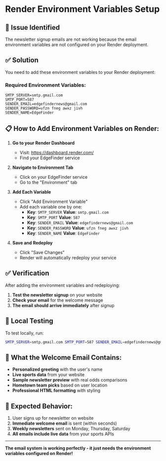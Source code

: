 # Render Environment Variables Setup

## 🚨 Issue Identified
The newsletter signup emails are not working because the email environment variables are not configured on your Render deployment.

## ✅ Solution
You need to add these environment variables to your Render deployment:

### Required Environment Variables:
```
SMTP_SERVER=smtp.gmail.com
SMTP_PORT=587
SENDER_EMAIL=edgefindernews@gmail.com
SENDER_PASSWORD=ufzn fneg awxz jivh
SENDER_NAME=EdgeFinder
```

## 📋 How to Add Environment Variables on Render:

1. **Go to your Render Dashboard**
   - Visit: https://dashboard.render.com/
   - Find your EdgeFinder service

2. **Navigate to Environment Tab**
   - Click on your EdgeFinder service
   - Go to the "Environment" tab

3. **Add Each Variable**
   - Click "Add Environment Variable"
   - Add each variable one by one:
     - **Key**: `SMTP_SERVER` **Value**: `smtp.gmail.com`
     - **Key**: `SMTP_PORT` **Value**: `587`
     - **Key**: `SENDER_EMAIL` **Value**: `edgefindernews@gmail.com`
     - **Key**: `SENDER_PASSWORD` **Value**: `ufzn fneg awxz jivh`
     - **Key**: `SENDER_NAME` **Value**: `EdgeFinder`

4. **Save and Redeploy**
   - Click "Save Changes"
   - Render will automatically redeploy your service

## ✅ Verification
After adding the environment variables and redeploying:

1. **Test the newsletter signup** on your website
2. **Check your email** for the welcome message
3. **The email should arrive immediately** after signup

## 🔧 Local Testing
To test locally, run:
```bash
SMTP_SERVER=smtp.gmail.com SMTP_PORT=587 SENDER_EMAIL=edgefindernews@gmail.com SENDER_PASSWORD="ufzn fneg awxz jivh" SENDER_NAME=EdgeFinder python test_welcome_email_send.py
```

## 📧 What the Welcome Email Contains:
- **Personalized greeting** with the user's name
- **Live sports data** from your website
- **Sample newsletter preview** with real odds comparisons
- **Hometown team picks** based on user location
- **Professional HTML formatting** with styling

## 🎯 Expected Behavior:
1. User signs up for newsletter on website
2. **Immediate welcome email** is sent (within seconds)
3. **Weekly newsletters** sent on Monday, Thursday, Saturday
4. **All emails include live data** from your sports APIs

---

**The email system is working perfectly - it just needs the environment variables configured on Render!**
